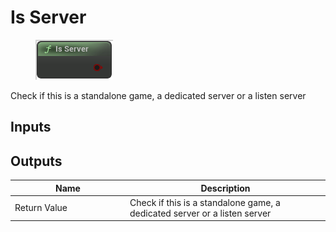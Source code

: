 # Is Server

<div align="left" data-full-width="false">

<figure><img src="../../../.gitbook/assets/Is_Server.png" alt=""><figcaption></figcaption></figure>

</div>

Check if this is a standalone game, a dedicated server or a listen server

## Inputs

## Outputs

<table><thead><tr><th width="170">Name</th><th>Description</th></tr></thead><tbody><tr><td>Return Value</td><td>Check if this is a standalone game, a dedicated server or a listen server</td></tr></tbody></table>
